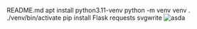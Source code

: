 README.md
apt install python3.11-venv
python -m venv venv 
. ./venv/bin/activate 
pip install Flask requests svgwrite
![asda](https://stdstatistics.onrender.com/generate-svg?username=whatever)